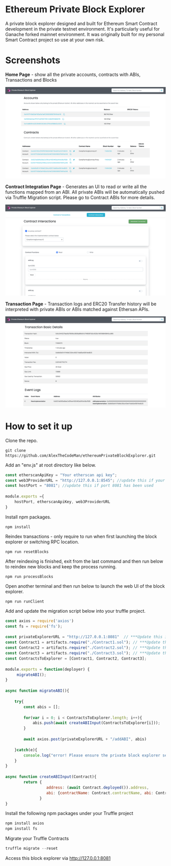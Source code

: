 # Ethereum Private Block Explorer
A private block explorer designed and built for Ethereum Smart Contract development in the private testnet environment. It's particularly useful for Ganache forked mainnet environment. It was originally built for my personal Smart Contract project so use at your own risk.

# Screenshots
**Home Page** - show all the private accounts, contracts with ABIs, Transactions and Blocks

![alt text](https://raw.githubusercontent.com/AlexTheCodeMan/ethereumPrivateBlockExplorer/main/readmeimgs/homePage.png)

**Contract Integration Page** - Generates an UI to read or write all the functions mapped from an ABI. All private ABIs will be automatically pushed via Truffle Migration script. Please go to Contract ABIs for more details.

![alt text](https://github.com/AlexTheCodeMan/ethereumPrivateBlockExplorer/blob/main/readmeimgs/contractPage.png?raw=true)

**Transaction Page** - Transaction logs and ERC20 Transfer history will be interpreted with private ABIs or ABIs matched against Ethersan APIs. 

![alt text](https://github.com/AlexTheCodeMan/ethereumPrivateBlockExplorer/blob/main/readmeimgs/transactionPage.png?raw=true)

# How to set it up 
Clone the repo.
```
git clone https://github.com/AlexTheCodeMan/ethereumPrivateBlockExplorer.git
```

Add an "env.js" at root directory like below.
```javascript
const etherscanApiKey = "Your etherscan api key";
const web3ProviderURL = "http://127.0.0.1:8545"; //update this if your rpc is in a different location
const hostPort = "8081"; //update this if port 8081 has been used

module.exports ={
    hostPort, etherscanApiKey, web3ProviderURL
}
```

Install npm packages.
```
npm install
```

Reindex transactions - only require to run when first launching the block explorer or switching RPC location.
```
npm run resetBlocks
```

After reindexing is finished, exit from the last command and then run below to reindex new blocks and keep the process running.
```
npm run processBlocks
```

Open another terminal and then run below to launch the web UI of the block explorer.
```
npm run runClient
```
Add and update the migration script below into your truffle project.

```javascript
const axios = require('axios')
const fs = require('fs');

const privateExplorerURL = "http://127.0.0.1:8081"  // ***Update this if required
const Contract1 = artifacts.require("./Contract1.sol"); // ***Update this
const Contract2 = artifacts.require("./Contract2.sol"); // ***Update this
const Contract3 = artifacts.require("./Contract3.sol"); // ***Update this
const ContractsToExplorer = [Contract1, Contract2, Contract3];

module.exports = function(deployer) {
     migrateABI();
}

async function migrateABI(){

    try{
        const abis = [];

        for(var i = 0; i < ContractsToExplorer.length; i++){
            abis.push(await createABIInput(ContractsToExplorer[i]));
        }

        await axios.post(privateExplorerURL + "/addABI", abis)

    }catch(e){
        console.log("error! Please ensure the private block explorer server running!")
    }
}

async function createABIInput(Contract){
        return {
                  address: (await Contract.deployed()).address,
                  abi: {contractName: Contract.contractName, abi: Contract.abi}
               }
}

```
Install the following npm packages under your Truffle project

```javascript
npm install axios
npm install fs
```

Migrate your Truffle Contracts
```javascript
truffle migrate --reset
```

Access this block explorer via http://127.0.0.1:8081










